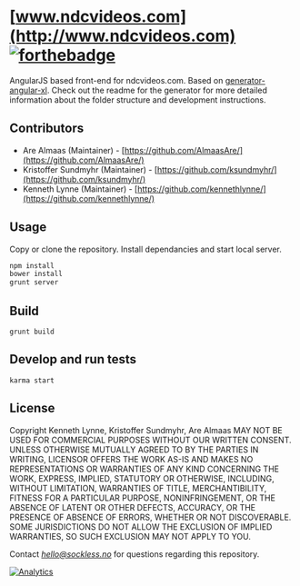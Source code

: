 [www.ndcvideos.com](http://www.ndcvideos.com) [![forthebadge](http://forthebadge.com/images/badges/fuck-it-ship-it.svg)](http://forthebadge.com)
===========

AngularJS based front-end for ndcvideos.com.
Based on [generator-angular-xl](https://github.com/kennethlynne/generator-angular-xl). Check out the readme for the generator for more detailed information about the folder structure and development instructions.

## Contributors
* Are Almaas (Maintainer) - [https://github.com/AlmaasAre/](https://github.com/AlmaasAre/)
* Kristoffer Sundmyhr (Maintainer) - [https://github.com/ksundmyhr/](https://github.com/ksundmyhr/)
* Kenneth Lynne (Maintainer) - [https://github.com/kennethlynne/](https://github.com/kennethlynne/)

## Usage
Copy or clone the repository.
Install dependancies and start local server.

```bash
npm install
bower install
grunt server
```

## Build
`grunt build`

## Develop and run tests
`karma start`

License
--------------
Copyright Kenneth Lynne, Kristoffer Sundmyhr, Are Almaas
MAY NOT BE USED FOR COMMERCIAL PURPOSES WITHOUT OUR WRITTEN CONSENT.
UNLESS OTHERWISE MUTUALLY AGREED TO BY THE PARTIES IN WRITING, LICENSOR OFFERS THE WORK AS-IS AND MAKES NO REPRESENTATIONS OR WARRANTIES OF ANY KIND CONCERNING THE WORK, EXPRESS, IMPLIED, STATUTORY OR OTHERWISE, INCLUDING, WITHOUT LIMITATION, WARRANTIES OF TITLE, MERCHANTIBILITY, FITNESS FOR A PARTICULAR PURPOSE, NONINFRINGEMENT, OR THE ABSENCE OF LATENT OR OTHER DEFECTS, ACCURACY, OR THE PRESENCE OF ABSENCE OF ERRORS, WHETHER OR NOT DISCOVERABLE. SOME JURISDICTIONS DO NOT ALLOW THE EXCLUSION OF IMPLIED WARRANTIES, SO SUCH EXCLUSION MAY NOT APPLY TO YOU.

Contact *hello@sockless.no* for questions regarding this repository.

[![Analytics](https://ga-beacon.appspot.com/UA-46835353-1/ndcvideos.com/README)](https://github.com/igrigorik/ga-beacon)
